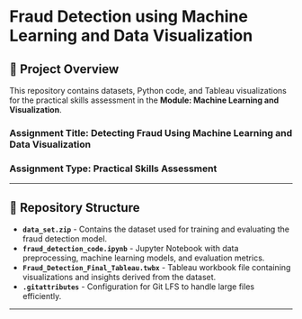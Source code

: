 # Fraud Detection using Machine Learning and Data Visualization

## 📌 Project Overview
This repository contains datasets, Python code, and Tableau visualizations for the practical skills assessment in the **Module: Machine Learning and Visualization**.

### **Assignment Title**: Detecting Fraud Using Machine Learning and Data Visualization
### **Assignment Type**: Practical Skills Assessment

---

## 📂 Repository Structure

- **`data_set.zip`** - Contains the dataset used for training and evaluating the fraud detection model.
- **`fraud_detection_code.ipynb`** - Jupyter Notebook with data preprocessing, machine learning models, and evaluation metrics.
- **`Fraud_Detection_Final_Tableau.twbx`** - Tableau workbook file containing visualizations and insights derived from the dataset.
- **`.gitattributes`** - Configuration for Git LFS to handle large files efficiently.

---
